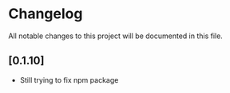 # Changelog

All notable changes to this project will be documented in this file.

## [0.1.10]

- Still trying to fix npm package